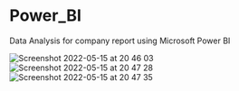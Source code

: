 # Power_BI
Data Analysis for company report using Microsoft Power BI


![Screenshot 2022-05-15 at 20 46 03](https://user-images.githubusercontent.com/76178825/168486724-e5a2281a-a9e5-4031-a0ad-bdaa2c49c76e.png)
![Screenshot 2022-05-15 at 20 47 28](https://user-images.githubusercontent.com/76178825/168486732-ff57a1a1-fa36-4fe3-8aba-593974c7bb01.png)
![Screenshot 2022-05-15 at 20 47 35](https://user-images.githubusercontent.com/76178825/168486736-7e547de2-0282-453c-899d-59994980e92f.png)
